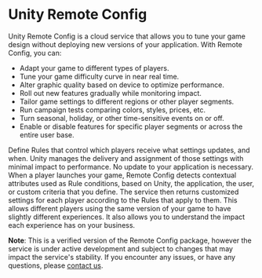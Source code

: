 # Unity Remote Config

Unity Remote Config is a cloud service that allows you to tune your game design without deploying new versions of your application. With Remote Config, you can:

* Adapt your game to different types of players.
* Tune your game difficulty curve in near real time.
* Alter graphic quality based on device to optimize performance.
* Roll out new features gradually while monitoring impact.
* Tailor game settings to different regions or other player segments.
* Run campaign tests comparing colors, styles, prices, etc.
* Turn seasonal, holiday, or other time-sensitive events on or off.
* Enable or disable features for specific player segments or across the entire user base.

Define Rules that control which players receive what settings updates, and when. Unity manages the delivery and assignment of those settings with minimal impact to performance. No update to your application is necessary. When a player launches your game, Remote Config detects contextual attributes used as Rule conditions, based on Unity, the application, the user, or custom criteria that you define. The service then returns customized settings for each player according to the Rules that apply to them. This allows different players using the same version of your game to have slightly different experiences. It also allows you to understand the impact each experience has on your business.

**Note**: This is a verified version of the Remote Config package, however the service is under active development and subject to changes that may impact the service's stability. If you encounter any issues, or have any questions, please [contact us](mailto:remote-config@unity3d.com).
